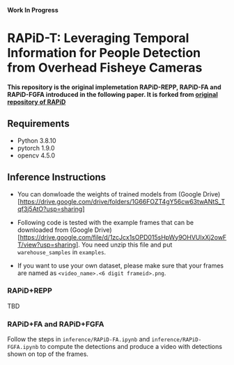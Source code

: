 **Work In Progress**

# RAPiD-T: Leveraging Temporal Information for People Detection from Overhead Fisheye Cameras

**This repository is the original implemetation RAPiD-REPP, RAPiD-FA and RAPiD-FGFA introduced in the following paper. It is forked from [original repository of RAPiD](https://github.com/duanzhiihao/RAPiD.)**

## Requirements
* Python 3.8.10
* pytorch 1.9.0
* opencv 4.5.0

## Inference Instructions
* You can donwloade the weights of trained models from (Google Drive)[https://drive.google.com/drive/folders/1G66FOZT4gY56cw63twANtS_Tqf3j5AtO?usp=sharing]

* Following code is tested with the example frames that can be downloaded from (Google Drive)[https://drive.google.com/file/d/1zcJcx1sOPD015sHpWy9OHVUlxXj2owFT/view?usp=sharing]. You need unzip this file and put `warehouse_samples` in `examples`.

* If you want to use your own dataset, please make sure that your frames are named as `<video_name>.<6 digit frameid>.png`.

### RAPiD+REPP
TBD
### RAPiD+FA and RAPiD+FGFA
Follow the steps in `inference/RAPiD-FA.ipynb` and `inference/RAPiD-FGFA.ipynb` to compute the detections and produce a video with detections shown on top of the frames.

